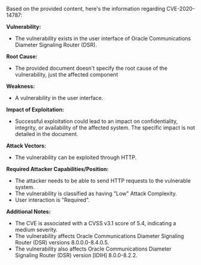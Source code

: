 Based on the provided content, here's the information regarding CVE-2020-14787:

**Vulnerability:**
- The vulnerability exists in the user interface of Oracle Communications Diameter Signaling Router (DSR).

**Root Cause:**
- The provided document doesn't specify the root cause of the vulnerability, just the affected component

**Weakness:**
- A vulnerability in the user interface.

**Impact of Exploitation:**
- Successful exploitation could lead to an impact on confidentiality, integrity, or availability of the affected system. The specific impact is not detailed in the document.

**Attack Vectors:**
- The vulnerability can be exploited through HTTP.

**Required Attacker Capabilities/Position:**
- The attacker needs to be able to send HTTP requests to the vulnerable system.
- The vulnerability is classified as having "Low" Attack Complexity.
- User interaction is "Required".

**Additional Notes:**
- The CVE is associated with a CVSS v3.1 score of 5.4, indicating a medium severity.
- The vulnerability affects Oracle Communications Diameter Signaling Router (DSR) versions 8.0.0.0-8.4.0.5.
- The vulnerability also affects Oracle Communications Diameter Signaling Router (DSR) version [IDIH] 8.0.0-8.2.2.